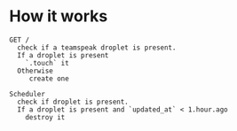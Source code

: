 # How it works
    
    GET /
      check if a teamspeak droplet is present.
      If a droplet is present
        `.touch` it
      Otherwise
         create one
    
    Scheduler
      check if droplet is present.
      If a droplet is present and `updated_at` < 1.hour.ago
        destroy it
